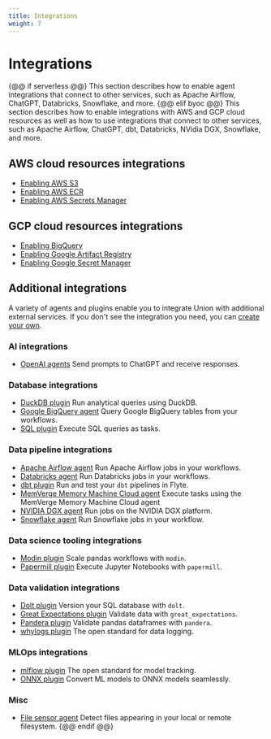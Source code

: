 ```yaml
---
title: Integrations
weight: 7
---
```


# Integrations

{@@ if serverless @@}
This section describes how to enable agent integrations that connect to other services, such as Apache Airflow, ChatGPT, Databricks, Snowflake, and more.
{@@ elif byoc @@}
This section describes how to enable integrations with AWS and GCP cloud resources as well as how to use integrations that connect to other services, such as Apache Airflow, ChatGPT, dbt, Databricks, NVidia DGX, Snowflake, and more.

## AWS cloud resources integrations

* [Enabling AWS S3](./enabling-aws-resources/enabling-aws-s3.md)
* [Enabling AWS ECR](./enabling-aws-resources/enabling-aws-ecr.md)
* [Enabling AWS Secrets Manager](./enabling-aws-resources/enabling-aws-secrets-manager.md)

## GCP cloud resources integrations

* [Enabling BigQuery](./enabling-gcp-resources/enabling-bigquery.md)
* [Enabling Google Artifact Registry](./enabling-gcp-resources/enabling-google-artifact-registry.md)
* [Enabling Google Secret Manager](./enabling-gcp-resources/enabling-google-secret-manager.md)

## Additional integrations

A variety of agents and plugins enable you to integrate Union with additional external services. If you don't see the integration you need, you can [create your own](./agents/index.md#creating-a-new-agent).

### AI integrations

* [OpenAI agents](./agents/openai-agents/index.md) Send prompts to ChatGPT and receive responses.

### Database integrations

* [DuckDB plugin](https://docs.flyte.org/en/latest/flytesnacks/examples/duckdb_plugin/index.html) Run analytical queries using DuckDB.
* [Google BigQuery agent](./agents/bigquery-agent/index.md) Query Google BigQuery tables from your workflows.
* [SQL plugin](https://docs.flyte.org/en/latest/flytesnacks/examples/sql_plugin/index.html) Execute SQL queries as tasks.

### Data pipeline integrations

* [Apache Airflow agent](./agents/airflow-agent/index.md) Run Apache Airflow jobs in your workflows.
* [Databricks agent](./agents/databricks-agent/index.md) Run Databricks jobs in your workflows.
* [dbt plugin](https://docs.flyte.org/en/latest/flytesnacks/examples/dbt_plugin/index.html) Run and test your `dbt` pipelines in Flyte.
* [MemVerge Memory Machine Cloud agent](./agents/mmcloud-agent/index.md) Execute tasks using the MemVerge Memory Machine Cloud agent
* [NVIDIA DGX agent](./agents/dgx-agent.md) Run jobs on the NVIDIA DGX platform.
* [Snowflake agent](./agents/snowflake-agent/index.md) Run Snowflake jobs in your workflow.

### Data science tooling integrations

* [Modin plugin](https://docs.flyte.org/en/latest/flytesnacks/examples/modin_plugin/index.html) Scale pandas workflows with `modin`.
* [Papermill plugin](https://docs.flyte.org/en/latest/flytesnacks/examples/papermill_plugin/index.html) Execute Jupyter Notebooks with `papermill`.

### Data validation integrations

* [Dolt plugin](https://docs.flyte.org/en/latest/flytesnacks/examples/dolt_plugin/index.html) Version your SQL database with `dolt`.
* [Great Expectations plugin](https://docs.flyte.org/en/latest/flytesnacks/examples/greatexpectations_plugin/index.html) Validate data with `great_expectations`.
* [Pandera plugin](https://docs.flyte.org/en/latest/flytesnacks/examples/pandera_plugin/index.html) Validate pandas dataframes with `pandera`.
* [whylogs plugin](https://docs.flyte.org/en/latest/flytesnacks/examples/whylogs_plugin/index.html) The open standard for data logging.

### MLOps integrations

* [mlflow plugin](https://docs.flyte.org/en/latest/flytesnacks/examples/mlflow_plugin/index.html) The open standard for model tracking.
* [ONNX plugin](https://docs.flyte.org/en/latest/flytesnacks/examples/onnx_plugin/index.html) Convert ML models to ONNX models seamlessly.

### Misc

* [File sensor agent](./agents/file-sensor-agent/index.md) Detect files appearing in your local or remote filesystem.
{@@ endif @@}
